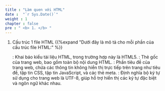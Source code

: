 ```yaml
---
title : "Làm quen với HTML"
date :  "`r Sys.Date()`" 
weight : 1 
chapter : false
pre : " <b> 1. </b> "
---
```

1. Cấu trúc 1 file HTML
    {{%expand "Dưới đây là mô tả cho mỗi phần của cấu trúc file HTML:" %}}
    <!DOCTYPE html>: Khai báo kiểu tài liệu HTML, trong trường hợp này là HTML5.
    <html>: Thẻ gốc của trang web, bao gồm toàn bộ nội dung HTML.
    <head>: Phần tiêu đề của trang web, chứa các thông tin không hiển thị trực tiếp trên trang như tiêu đề, tập tin CSS, tập tin JavaScript, và các thẻ meta.
    <meta charset="UTF-8">: Định nghĩa bộ ký tự sử dụng cho trang web là UTF-8, giúp hỗ trợ hiển thị các ký tự đặc biệt và ngôn ngữ khác nhau.
    <title>: Đặt tiêu đề của trang web, hiển thị trên thanh tiêu đề của trình duyệt.
    <body>: Phần chứa nội dung chính của trang web.
    <header>: Đầu trang của trang web, thường chứa logo, tiêu đề và các phần tử đầu trang khác.
    <nav>: Phần chứa menu điều hướng trang web.
    <main>: Phần chứa nội dung chính của trang web.
    <footer>: Cuối trang web, thường chứa thông tin bản quyền, liên kết liên hệ và các phần tử chân trang khác.
    Các thẻ và nội dung khác trong <body>: Bạn có thể thêm các phần tử HTML khác như <div>, <p>, <img>, <a>, <form>, v.v. để tạo và định dạng nội dung của trang web.
    Lưu ý rằng cấu trúc trên chỉ là một cấu trúc cơ bản và bạn có thể tùy chỉnh nó tùy theo yêu cầu của dự án cụ thể.
    {{% /expand%}}
    ![html](/images/1.png)


2. Comments trong HTML

    -  Sử dụng phím tắt **ctrl /** để chú thích hoặc vô hiệu hoá những dòng code
        ```
        <!-- Đây là chú thích --> 
        
        ```

3. Các thẻ HTML thông dụng\
    Dưới đây là một số thẻ HTML thông dụng được sử dụng để xây dựng cấu trúc và định dạng nội dung trang web:
    - \<html>: Thẻ gốc của trang web.
    - \<head>: Phần tiêu đề của trang web.
    - \<title>: Đặt tiêu đề của trang web.
    - \<body>: Phần chứa nội dung chính của trang web.
    - \<h1> đến \<h6>: Định dạng tiêu đề từ lớn nhất đến nhỏ nhất.
    - \<p>: Định dạng đoạn văn bản.
    - \<a>: Tạo liên kết (hyperlink).
    - \<img>: Hiển thị hình ảnh.
    - \<ul> và \<li>: Tạo danh sách không có thứ tự.
    - \<ol> và \<li>: Tạo danh sách có thứ tự.
    - \<div>: Nhóm các phần tử HTML và tạo khu vực chứa.
    - \<span>: Định dạng một phần của văn bản.
    - \<table>, \<tr>, \<th>, \<td>: Tạo bảng và các phần tử trong bảng.
    - \<form>, \<input>, \<textarea>, \<button>: Tạo biểu mẫu và các phần tử đầu vào.
    - \<label>: Nhãn cho phần tử đầu vào trong biểu mẫu.
    - \<select>, \<option>: Tạo danh sách thả xuống.
    - \<iframe>: Nhúng nội dung từ một trang web khác.
    - \<header>, \<nav>, \<main>, \<footer>: Định dạng các phần tử chính của trang web.
    - \<section>, \<article>, \<aside>, \<figure>, \<figcaption>: Định dạng các phần tử phân đoạn và phần tử phụ.

4. Attribute trong HTML là gì?

    Trong HTML, attribute (thuộc tính) là một phần mở rộng của các thẻ HTML, được sử dụng để cung cấp thông tin bổ sung về các phần tử HTML. Mỗi thuộc tính được đặt trong cặp cú pháp **tên_thuộc_tính="giá_trị"**, trong đó:

    - **tên_thuộc_tính** là tên của thuộc tính, ví dụ: class, id, src, href, width, height, v.v.
    - **giá_trị** là giá trị được gán cho thuộc tính đó.

    Một phần tử HTML có thể có nhiều thuộc tính, và mỗi thuộc tính cung cấp thông tin cụ thể về cách nội dung hoặc hành vi của phần tử đó nên được xử lý.

    Dưới đây là một số ví dụ về các thuộc tính thường được sử dụng trong HTML:

    - **class**: Xác định một lớp (class) cho phần tử để tùy chỉnh kiểu dáng bằng CSS hoặc thao tác JavaScript.
    - **id**: Xác định một định danh duy nhất cho phần tử, thường được sử dụng để tham chiếu hoặc tạo liên kết đến phần tử đó.
    - **src**: Xác định nguồn (source) của một hình ảnh, video, âm thanh hoặc tệp tin khác được nhúng vào trang.
    - **href**: Xác định địa chỉ (URL) mà liên kết sẽ dẫn đến khi được nhấp vào.
    - **alt**: Xác định một văn bản mô tả thay thế cho hình ảnh, hiển thị khi hình ảnh không thể hiển thị.
    - **style**: Xác định các quy tắc kiểu dáng CSS trực tiếp cho phần tử.
    width và height: Xác định kích thước chiều rộng và chiều cao của một phần tử như hình ảnh hoặc bảng.
    - **disabled**: Vô hiệu hóa một phần tử hoặc phần tử đầu vào, ngăn người dùng tương tác với nó.

5. ID và Class trong HTML

    Trong HTML, **id** và **class** là hai thuộc tính quan trọng được sử dụng để xác định và định dạng các phần tử.

    - id:
        - Thuộc tính id được sử dụng để xác định một định danh duy nhất cho một phần tử HTML trên trang.
        - Giá trị của id phải là duy nhất trong toàn bộ tài liệu HTML. Không được sử dụng cùng một giá trị id cho nhiều phần tử.
        - Để chọn phần tử bằng id trong CSS hoặc thao tác JavaScript, sử dụng ký tự # trước tên id. Ví dụ: #myElement.

        - Ví dụ sử dụng id:

            ```
            <div id="header">Đây là tiêu đề</div>
            <p id="paragraph">Đây là đoạn văn bản</p>
            ```
    - class:

        -  Thuộc tính class được sử dụng để xác định một lớp (class) cho một hoặc nhiều phần tử HTML.

        - Giá trị của class có thể được sử dụng cho nhiều phần tử khác nhau trên trang.

        -  Để chọn phần tử bằng class trong CSS hoặc thao tác JavaScript, sử dụng ký tự . trước tên class. Ví dụ: .myClass.

        -  Một phần tử có thể có nhiều lớp (class) khác nhau, được phân tách bằng dấu cách.

        - Ví dụ sử dụng class:
            ```
            <div class="container">Đây là phần tử container</div>
            <p class="highlight">Đây là đoạn văn bản được làm nổi bật</p>
            ```